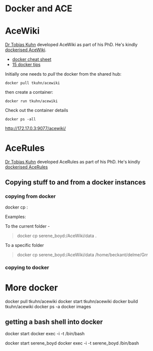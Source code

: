 # Docker and ACE

# AceWiki

[Dr Tobias Kuhn](http://www.tkuhn.org/) developed AceWiki as part of his PhD. He's kindly [dockerised AceWiki](https://hub.docker.com/r/tkuhn/acewiki/).

* [docker cheat sheet](https://coderwall.com/p/2es5jw/docker-cheat-sheet-with-examples)
* [15 docker tips](http://sssslide.com/speakerdeck.com/bmorearty/15-docker-tips-in-5-minutes)

Initially one needs to *pull* the docker from the shared hub:

```docker
docker pull tkuhn/acewiki
```

then create a container:

```docker
docker run tkuhn/acewiki
```

Check out the container details

```docker
docker ps -all
```


http://172.17.0.3:9077/acewiki/

# AceRules

[Dr Tobias Kuhn](http://www.tkuhn.org/) developed AceRules as part of his PhD. He's kindly [dockerised AceRules](https://hub.docker.com/r/tkuhn/acerules/)


	
## Copying stuff to and from a docker instances

### copying **from** docker

docker cp <docker instance>:<source folder> <local target folder>

Examples:

To the current folder - 

> docker cp serene_boyd:/AceWiki/data .

To a specific folder
> docker cp serene_boyd:/AceWiki/data /home/beckant/delme/Grr

### copying **to** docker	

# More docker

docker pull tkuhn/acewiki
docker start tkuhn/acewiki
docker build tkuhn/acewiki
docker ps -a
docker images

## getting a bash shell into docker

docker start <docker instance>
docker exec -i -t <docker instance> /bin/bash

docker start serene_boyd
docker exec -i -t serene_boyd /bin/bash


